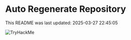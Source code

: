 # Auto Regenerate Repository

This README was last updated: 2025-03-27 22:45:05

 ![TryHackMe](https://tryhackme.com/badge/533634)